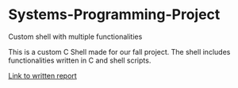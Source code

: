 # Systems-Programming-Project
Custom shell with multiple functionalities

This is a custom C Shell made for our fall project. The shell includes functionalities written in C and shell scripts.

[Link to written report](https://docs.google.com/document/d/1bFVXNLReumhhazKJErZzS_lNvyEUIzs7KHmNVIGmjJI/edit?usp=sharing)
